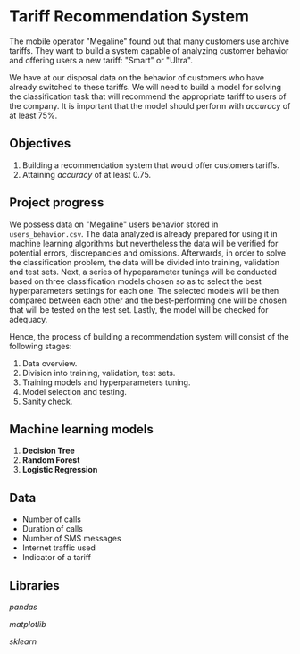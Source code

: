 # Tariff Recommendation System

The mobile operator "Megaline" found out that many customers use archive tariffs. They want to build a system capable of analyzing customer behavior and offering 
users a new tariff: "Smart" or "Ultra".

We have at our disposal data on the behavior of customers who have already switched to these tariffs. We will need to build a model for solving the classification 
task that will recommend the appropriate tariff to users of the company. It is important that the model should perform with *accuracy* of at least 75%.

## Objectives

1. Building a recommendation system that would offer customers tariffs.
2. Attaining *accuracy* of at least 0.75. 

## Project progress

We possess data on "Megaline" users behavior stored in `users_behavior.csv`. The data analyzed is already prepared for using it in machine learning algorithms but 
nevertheless the data will be verified for potential errors, discrepancies and omissions. Afterwards, in order to solve the classification problem, the data will be
divided into training, validation and test sets. Next, a series of hypeparameter tunings will be conducted based on three classification models chosen so as to 
select the best hyperparameters settings for each one. The selected models will be then compared between each other and the best-performing one will be chosen that 
will be tested on the test set. Lastly, the model will be checked for adequacy.

Hence, the process of building a recommendation system will consist of the following stages:

1. Data overview.
2. Division into training, validation, test sets.
3. Training models and hyperparameters tuning.
4. Model selection and testing.
5. Sanity check.

## Machine learning models 

1. **Decision Tree**
2. **Random Forest**
3. **Logistic Regression**

## Data 

* Number of calls
* Duration of calls
* Number of SMS messages
* Internet traffic used
* Indicator of a tariff

## Libraries

*pandas*

*matplotlib*

*sklearn*
